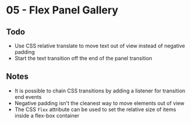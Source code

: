 # 05 - Flex Panel Gallery

## Todo

- Use CSS relative translate to move text out of view instead of negative padding
- Start the text transition off the end of the panel transition

## Notes

- It is possible to chain CSS transitions by adding a listener for transition end events
- Negative padding isn't the cleanest way to move elements out of view
- The CSS `flex` attribute can be used to set the relative size of items inside a flex-box container
